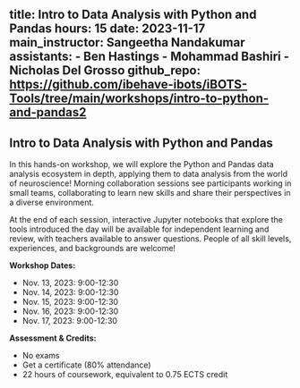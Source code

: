 title: Intro to Data Analysis with Python and Pandas
hours: 15
date: 2023-11-17
main_instructor: Sangeetha Nandakumar
assistants:
    - Ben Hastings
    - Mohammad Bashiri
    - Nicholas Del Grosso
github_repo: https://github.com/ibehave-ibots/iBOTS-Tools/tree/main/workshops/intro-to-python-and-pandas2
--- 

##  Intro to Data Analysis with Python and Pandas

In this hands-on workshop, we will explore the Python and Pandas data analysis ecosystem in depth, applying them to data analysis from the world of neuroscience! Morning collaboration sessions see participants working in small teams, collaborating to learn new skills and share their perspectives in a diverse environment.

At the end of each session, interactive Jupyter notebooks that explore the tools introduced the day will be available for independent learning and review, with teachers available to answer questions. People of all skill levels, experiences, and backgrounds are welcome!


**Workshop Dates:**

- Nov. 13, 2023: 9:00-12:30
- Nov. 14, 2023: 9:00-12:30
- Nov. 15, 2023: 9:00-12:30
- Nov. 16, 2023: 9:00-12:30
- Nov. 17, 2023: 9:00-12:30


**Assessment & Credits:**

- No exams
- Get a certificate (80% attendance)
- 22 hours of coursework, equivalent to 0.75 ECTS credit
